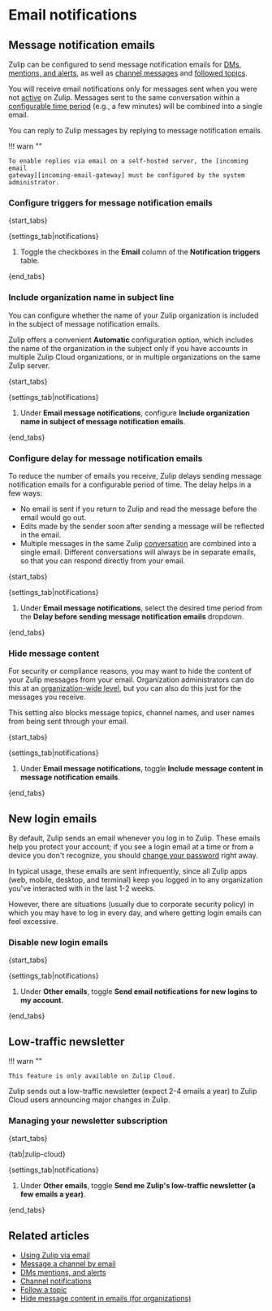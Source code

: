 # Email notifications

## Message notification emails

Zulip can be configured to send message notification emails for [DMs, mentions,
and alerts](/help/dm-mention-alert-notifications), as well as [channel
messages](/help/channel-notifications) and [followed
topics](/help/follow-a-topic#configure-notifications-for-followed-topics).

You will receive email notifications only for messages sent when you were not
[active](/help/status-and-availability#availability) on Zulip. Messages sent to
the same conversation within a [configurable time
period](#configure-delay-for-message-notification-emails) (e.g., a few minutes)
will be combined into a single email.

You can reply to Zulip messages by replying to message notification emails.

!!! warn ""

    To enable replies via email on a self-hosted server, the [incoming email
    gateway][incoming-email-gateway] must be configured by the system
    administrator.

### Configure triggers for message notification emails

{start_tabs}

{settings_tab|notifications}

1. Toggle the checkboxes in the **Email** column of the **Notification
   triggers** table.

{end_tabs}

[incoming-email-gateway]: https://zulip.readthedocs.io/en/stable/production/email-gateway.html

### Include organization name in subject line

You can configure whether the name of your Zulip organization is included in the
subject of message notification emails.

Zulip offers a convenient **Automatic** configuration option, which includes the
name of the organization in the subject only if you have accounts in multiple
Zulip Cloud organizations, or in multiple organizations on the same Zulip server.

{start_tabs}

{settings_tab|notifications}

1. Under **Email message notifications**, configure
   **Include organization name in subject of message notification emails**.

{end_tabs}

### Configure delay for message notification emails

To reduce the number of emails you receive, Zulip
delays sending message notification emails for a configurable period
of time. The delay helps in a few ways:

* No email is sent if you return to Zulip and read the message before
  the email would go out.
* Edits made by the sender soon after sending a message will be
  reflected in the email.
* Multiple messages in the same Zulip [conversation](/help/reading-conversations)
  are combined into a single email. Different conversations will always be in
  separate emails, so that you can respond directly from your
  email.

{start_tabs}

{settings_tab|notifications}

1. Under **Email message notifications**, select the desired time period from the
   **Delay before sending message notification emails** dropdown.

{end_tabs}

### Hide message content

For security or compliance reasons, you may want to hide the content of your
Zulip messages from your email. Organization administrators can do this at an
[organization-wide level](/help/hide-message-content-in-emails), but you can
also do this just for the messages you receive.

This setting also blocks message topics, channel names, and user names from
being sent through your email.

{start_tabs}

{settings_tab|notifications}

1. Under **Email message notifications**, toggle
   **Include message content in message notification emails**.

{end_tabs}

## New login emails

By default, Zulip sends an email whenever you log in to Zulip. These emails
help you protect your account; if you see a login email at a time or from a
device you don't recognize, you should
[change your password](/help/change-your-password) right away.

In typical usage, these emails are sent infrequently, since all Zulip apps
(web, mobile, desktop, and terminal) keep you logged in to any organization
you've interacted with in the last 1-2 weeks.

However, there are situations (usually due to corporate security policy) in
which you may have to log in every day, and where getting login emails can
feel excessive.

### Disable new login emails

{start_tabs}

{settings_tab|notifications}

1. Under **Other emails**, toggle
   **Send email notifications for new logins to my account**.

{end_tabs}

## Low-traffic newsletter

!!! warn ""

    This feature is only available on Zulip Cloud.

Zulip sends out a low-traffic newsletter (expect 2-4 emails a year)
to Zulip Cloud users announcing major changes in Zulip.

### Managing your newsletter subscription

{start_tabs}

{tab|zulip-cloud}

{settings_tab|notifications}

1. Under **Other emails**, toggle
   **Send me Zulip's low-traffic newsletter (a few emails a year)**.

{end_tabs}

## Related articles

* [Using Zulip via email](/help/using-zulip-via-email)
* [Message a channel by email](/help/message-a-channel-by-email)
* [DMs mentions, and alerts](/help/dm-mention-alert-notifications)
* [Channel notifications](/help/channel-notifications)
* [Follow a topic](/help/follow-a-topic)
* [Hide message content in emails (for organizations)](/help/hide-message-content-in-emails)
